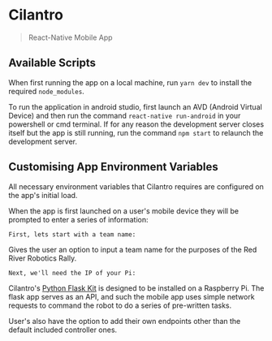 # Cilantro
> React-Native Mobile App

## Available Scripts
When first running the app on a local machine, run `yarn dev` to install the required `node_modules`.

To run the application in android studio, first launch an AVD (Android Virtual Device) and then run the command `react-native run-android` in your powershell or cmd terminal. If for any reason the development server closes itself but the app is still running, run the command `npm start` to relaunch the development server.

## Customising App Environment Variables
All necessary environment variables that Cilantro requires are configured on the app's initial load.

When the app is first launched on a user's mobile device they will be prompted to enter a series of information:

```
First, lets start with a team name:
```
Gives the user an option to input a team name for the purposes of the Red River Robotics Rally.

```
Next, we'll need the IP of your Pi:
```
Cilantro's [Python Flask Kit]() is designed to be installed on a Raspberry Pi. The flask app serves as an API, and such the mobile app uses simple network requests to command the robot to do a series of pre-written tasks.


User's also have the option to add their own endpoints other than the default included controller ones.